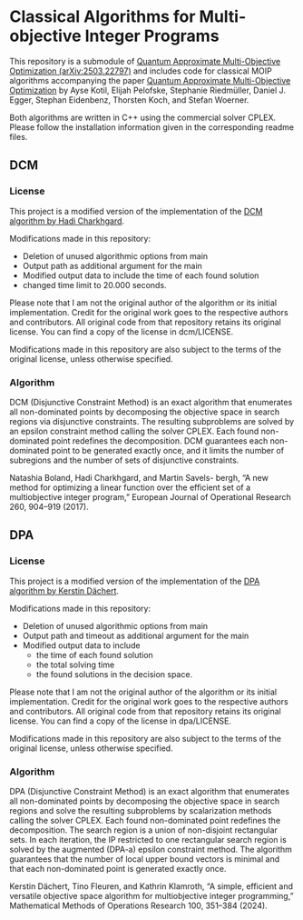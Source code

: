 # Classical Algorithms for Multi-objective Integer Programs

This repository is a submodule of [Quantum Approximate Multi-Objective Optimization (arXiv:2503.22797)](https://github.com/stefan-woerner/qamoo)
and includes code for classical MOIP algorithms accompanying the paper [Quantum Approximate Multi-Objective Optimization](https://arxiv.org/abs/2503.22797)
by Ayse Kotil, Elijah Pelofske, Stephanie Riedmüller, Daniel J. Egger, Stephan Eidenbenz, Thorsten Koch, and Stefan Woerner.

Both algorithms are written in C++ using the commercial solver CPLEX. 
Please follow the installation information given in the corresponding readme files.


## DCM

### License

This project is a modified version of the implementation of the [DCM algorithm by Hadi Charkhgard](http://hdl.handle.net/1959.13/1062187).

Modifications made in this repository:
- Deletion of unused algorithmic options from main
- Output path as additional argument for the main
- Modified output data to include the time of each found solution
- changed time limit to 20.000 seconds.

Please note that I am not the original author of the algorithm or its initial implementation. 
Credit for the original work goes to the respective authors and contributors.
All original code from that repository retains its original license. 
You can find a copy of the license in dcm/LICENSE.

Modifications made in this repository are also subject to the terms of the original license, unless otherwise specified.


### Algorithm

DCM (Disjunctive Constraint Method) is an exact algorithm that enumerates all non-dominated points by decomposing the objective space
in search regions via disjunctive constraints. 
The resulting subproblems are solved by an epsilon constraint method calling the solver CPLEX. 
Each found non-dominated point redefines the decomposition.
DCM guarantees each non-dominated point to be generated exactly once, and it limits the number of subregions
and the number of sets of disjunctive constraints.

Natashia Boland, Hadi Charkhgard, and Martin Savels-
bergh, “A new method for optimizing a linear function
over the efficient set of a multiobjective integer program,”
European Journal of Operational Research 260, 904–919
(2017).




## DPA



### License

This project is a modified version of the implementation of the [DPA algorithm by Kerstin Dächert](https://github.com/kerstindaechert/DefiningPointAlgorithm).

Modifications made in this repository:
- Deletion of unused algorithmic options from main
- Output path and timeout as additional argument for the main
- Modified output data to include 
  - the time of each found solution
  - the total solving time
  - the found solutions in the decision space.

Please note that I am not the original author of the algorithm or its initial implementation.
Credit for the original work goes to the respective authors and contributors.
All original code from that repository retains its original license.
You can find a copy of the license in dpa/LICENSE.

Modifications made in this repository are also subject to the terms of the original license, unless otherwise specified.

### Algorithm

DPA (Disjunctive Constraint Method) is an exact algorithm that enumerates all non-dominated points by decomposing the objective space
in search regions and solve the resulting subproblems by
scalarization methods calling the solver CPLEX. Each
found non-dominated point redefines the decomposition.
The search region is a union of non-disjoint rectangular sets.
In each iteration, the IP restricted to one rectangular
search region is solved by the augmented (DPA-a) epsilon constraint method.
The algorithm guarantees that the number of local upper bound vectors is
minimal and that each non-dominated point is generated
exactly once.


Kerstin Dächert, Tino Fleuren, and Kathrin Klamroth,
“A simple, efficient and versatile objective space algorithm
for multiobjective integer programming,” Mathematical
Methods of Operations Research 100, 351–384 (2024).
